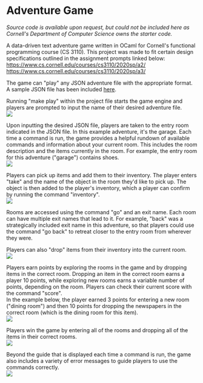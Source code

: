 # Adventure Game

*Source code is available upon request, but could not be included here as Cornell's Department of Computer Science owns the starter code.*

A data-driven text adventure game written in OCaml for Cornell's functional programming course (CS 3110). This project was made to fit certain design specifications outlined in the assignment prompts linked below: <br/>
https://www.cs.cornell.edu/courses/cs3110/2020sp/a2/ <br/>
https://www.cs.cornell.edu/courses/cs3110/2020sp/a3/

The game can "play" any JSON adventure file with the appropriate format. A sample JSON file has been included [here](smith_garage.json).

Running "make play" within the project file starts the game engine and players are prompted to input the name of their desired adventure file. <br/>
![](img/welcome-screen.png)

Upon inputting the desired JSON file, players are taken to the entry room indicated in the JSON file. In this example adventure, it's the garage. Each time a command is run, the game provides a helpful rundown of available commands and information about your current room. This includes the room description and the items currently in the room. For example, the entry room for this adventure ("garage") contains shoes. <br/>
![](img/enter-adventure.png)

Players can pick up items and add them to their inventory. The player enters "take" and the name of the object in the room they'd like to pick up. The object is then added to the player's inventory, which a player can confirm by running the command "inventory". <br/>
![](img/taking-items.png)

Rooms are accessed using the command "go" and an exit name. Each room can have multiple exit names that lead to it. For example, "back" was a strategically included exit name in this adventure, so that players could use the command "go back" to retreat closer to the entry room from wherever they were. <br/>

Players can also "drop" items from their inventory into the current room. <br/>
![](img/inventory-items.png)

Players earn points by exploring the rooms in the game and by dropping items in the correct room. Dropping an item in the correct room earns a player 10 points, while exploring new rooms earns a variable number of points, depending on the room. Players can check their current score with the command "score". <br/>
In the example below, the player earned 3 points for entering a new room ("dining room") and then 10 points for dropping the newspapers in the correct room (which is the dining room for this item). <br/>
![](img/scoring.png)

Players win the game by entering all of the rooms and dropping all of the items in their correct rooms. <br/>
![](img/win-screen.png)

Beyond the guide that is displayed each time a command is run, the game also includes a variety of error messages to guide players to use the commands correctly. <br/>
![](img/error-messages.png)
